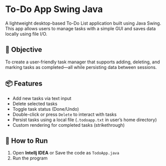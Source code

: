 #  To-Do App Swing Java

A lightweight desktop-based To-Do List application built using Java Swing. This app allows users to manage tasks with a simple GUI and saves data locally using file I/O.

## 🎯 Objective

To create a user-friendly task manager that supports adding, deleting, and marking tasks as completed—all while persisting data between sessions.


## 📦 Features

- Add new tasks via text input
- Delete selected tasks
- Toggle task status (Done/Undo)
- Double-click or press `Delete` to interact with tasks
- Persist tasks using a local file (`.todoapp.txt` in user’s home directory)
- Custom rendering for completed tasks (strikethrough)

## 🚀 How to Run

1. Open **Intellj IDEA** or Save the code as `TodoApp.java`
2. Run the program 
